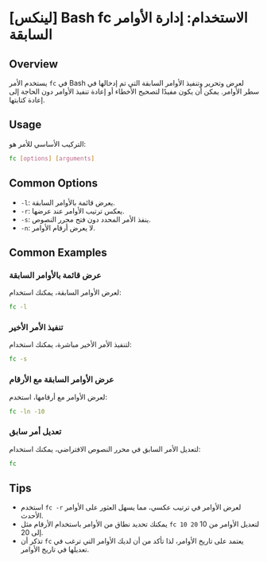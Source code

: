 # [لينكس] Bash fc الاستخدام: إدارة الأوامر السابقة

## Overview
يستخدم الأمر `fc` في Bash لعرض وتحرير وتنفيذ الأوامر السابقة التي تم إدخالها في سطر الأوامر. يمكن أن يكون مفيدًا لتصحيح الأخطاء أو إعادة تنفيذ الأوامر دون الحاجة إلى إعادة كتابتها.

## Usage
التركيب الأساسي للأمر هو:

```bash
fc [options] [arguments]
```

## Common Options
- `-l`: يعرض قائمة بالأوامر السابقة.
- `-r`: يعكس ترتيب الأوامر عند عرضها.
- `-s`: ينفذ الأمر المحدد دون فتح محرر النصوص.
- `-n`: لا يعرض أرقام الأوامر.

## Common Examples

### عرض قائمة بالأوامر السابقة
لعرض الأوامر السابقة، يمكنك استخدام:

```bash
fc -l
```

### تنفيذ الأمر الأخير
لتنفيذ الأمر الأخير مباشرة، يمكنك استخدام:

```bash
fc -s
```

### عرض الأوامر السابقة مع الأرقام
لعرض الأوامر مع أرقامها، استخدم:

```bash
fc -ln -10
```

### تعديل أمر سابق
لتعديل الأمر السابق في محرر النصوص الافتراضي، يمكنك استخدام:

```bash
fc
```

## Tips
- استخدم `fc -r` لعرض الأوامر في ترتيب عكسي، مما يسهل العثور على الأوامر الأحدث.
- يمكنك تحديد نطاق من الأوامر باستخدام الأرقام مثل `fc 10 20` لتعديل الأوامر من 10 إلى 20.
- تذكر أن `fc` يعتمد على تاريخ الأوامر، لذا تأكد من أن لديك الأوامر التي ترغب في تعديلها في تاريخ الأوامر.